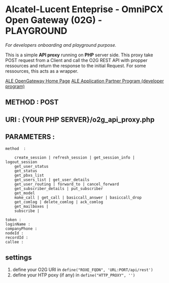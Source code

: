 # Alcatel-Lucent Enteprise - OmniPCX Open Gateway (02G) - PLAYGROUND 

*For developers onboarding and playground purpose.*

This is a simple **API proxy** running on **PHP** server side. 
This proxy take POST request from a Client and call the O2G REST API with propper ressources and return the response to the initial Request. For some ressources, this acts as a wrapper. 

[ALE OpenGateway Home Page](http://opengateway.ale-aapp.com/)
[ALE Application Partner Program (developer program)](https://www.al-enterprise.com/en/partners/aapp/)

## METHOD : POST
## URI : {YOUR PHP SERVER}/o2g_api_proxy.php
## PARAMETERS :

	method  :
	 
		create_session | refresh_session | get_session_info | logout_session
		get_user_status
		get_status
		get_pbxs_list
		get_users_list | get_user_details 
		get_user_routing | forward_to | cancel_forward
		get_subscriber_details | put_subscriber
		get_model
		make_call | get_call | basiccall_answer | basiccall_drop
		get_comlog | delete_comlog | ack_comlog
		get_mailboxes | 
		subscribe | 

	token : 
	loginName : 
	companyPhone :
	nodeId : 
	recordId : 
	callee : 


## settings 
1. define your O2G URI in `define("ROXE_FQDN", 'URL:PORT/api/rest')`
2. define your HTP poxy (if any)  in `define("HTTP_PROXY", '')`


